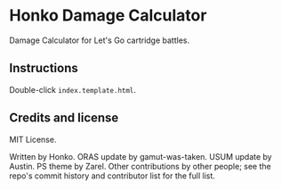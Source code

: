 Honko Damage Calculator
=======================

Damage Calculator for Let's Go cartridge battles.

Instructions
------------

Double-click `index.template.html`.


Credits and license
-------------------

MIT License.

Written by Honko. ORAS update by gamut-was-taken. USUM update by Austin. PS theme by Zarel. Other
contributions by other people; see the repo's commit history and contributor
list for the full list.
